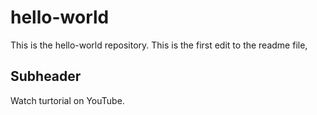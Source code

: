 # hello-world

This is the hello-world repository.
This is the first edit to the readme file,

## Subheader

Watch turtorial on YouTube.

